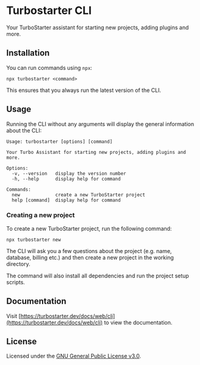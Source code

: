 # Turbostarter CLI

Your TurboStarter assistant for starting new projects, adding plugins and more.

## Installation

You can run commands using `npx`:

```
npx turbostarter <command>
```

This ensures that you always run the latest version of the CLI.

## Usage

Running the CLI without any arguments will display the general information about the CLI:

```
Usage: turbostarter [options] [command]

Your Turbo Assistant for starting new projects, adding plugins and more.

Options:
  -v, --version   display the version number
  -h, --help      display help for command

Commands:
  new             create a new TurboStarter project
  help [command]  display help for command
```

### Creating a new project

To create a new TurboStarter project, run the following command:

```
npx turbostarter new
```

The CLI will ask you a few questions about the project (e.g. name, database, billing etc.) and then create a new project in the working directory.

The command will also install all dependencies and run the project setup scripts.

## Documentation

Visit [https://turbostarter.dev/docs/web/cli](https://turbostarter.dev/docs/web/cli) to view the documentation.

## License

Licensed under the [GNU General Public License v3.0](https://github.com/turbostarter/cli/blob/main/LICENSE).
